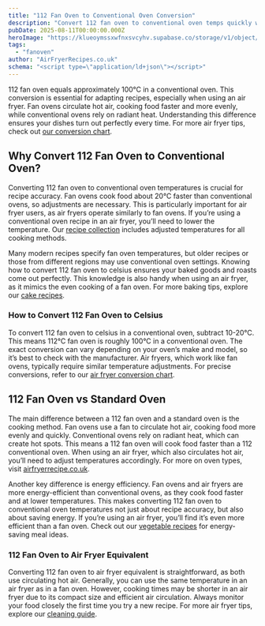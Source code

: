 ```yaml
---
title: "112 Fan Oven to Conventional Oven Conversion"
description: "Convert 112 fan oven to conventional oven temps quickly with our simple guide. Perfect for air fryer recipes and hassle-free baking."
pubDate: 2025-08-11T00:00:00.000Z
heroImage: "https://klueoymssxwfnxsvcyhv.supabase.co/storage/v1/object/public/md/112-fan-oven-to-conventional-oven-conversion-8d5db8ac.png"
tags:
  - "fanoven"
author: "AirFryerRecipes.co.uk"
schema: "<script type=\"application/ld+json\"></script>"
---
```


<p>112 fan oven equals approximately 100°C in a conventional oven. This conversion is essential for adapting recipes, especially when using an air fryer. Fan ovens circulate hot air, cooking food faster and more evenly, while conventional ovens rely on radiant heat. Understanding this difference ensures your dishes turn out perfectly every time. For more air fryer tips, check out <a href=https://www.airfryerrecipe.co.uk/air-fryer-conversion-chart>our conversion chart</a>.</p>

<h2>Why Convert 112 Fan Oven to Conventional Oven?</h2>
<p>Converting 112 fan oven to conventional oven temperatures is crucial for recipe accuracy. Fan ovens cook food about 20°C faster than conventional ovens, so adjustments are necessary. This is particularly important for air fryer users, as air fryers operate similarly to fan ovens. If you’re using a conventional oven recipe in an air fryer, you’ll need to lower the temperature. Our <a href=https://www.airfryerrecipe.co.uk/recipes>recipe collection</a> includes adjusted temperatures for all cooking methods.</p>

<p>Many modern recipes specify fan oven temperatures, but older recipes or those from different regions may use conventional oven settings. Knowing how to convert 112 fan oven to celsius ensures your baked goods and roasts come out perfectly. This knowledge is also handy when using an air fryer, as it mimics the even cooking of a fan oven. For more baking tips, explore our <a href=https://www.airfryerrecipe.co.uk/recipe-category/cakes>cake recipes</a>.</p>

<h3>How to Convert 112 Fan Oven to Celsius</h3>
<p>To convert 112 fan oven to celsius in a conventional oven, subtract 10-20°C. This means 112°C fan oven is roughly 100°C in a conventional oven. The exact conversion can vary depending on your oven’s make and model, so it’s best to check with the manufacturer. Air fryers, which work like fan ovens, typically require similar temperature adjustments. For precise conversions, refer to our <a href=https://www.airfryerrecipe.co.uk/air-fryer-conversion-chart>air fryer conversion chart</a>.</p>

<h2>112 Fan Oven vs Standard Oven</h2>
<p>The main difference between a 112 fan oven and a standard oven is the cooking method. Fan ovens use a fan to circulate hot air, cooking food more evenly and quickly. Conventional ovens rely on radiant heat, which can create hot spots. This means a 112 fan oven will cook food faster than a 112 conventional oven. When using an air fryer, which also circulates hot air, you’ll need to adjust temperatures accordingly. For more on oven types, visit <a href=https://www.airfryerrecipe.co.uk>airfryerrecipe.co.uk</a>.</p>

<p>Another key difference is energy efficiency. Fan ovens and air fryers are more energy-efficient than conventional ovens, as they cook food faster and at lower temperatures. This makes converting 112 fan oven to conventional oven temperatures not just about recipe accuracy, but also about saving energy. If you’re using an air fryer, you’ll find it’s even more efficient than a fan oven. Check out our <a href=https://www.airfryerrecipe.co.uk/recipe-category/vegetables>vegetable recipes</a> for energy-saving meal ideas.</p>

<h3>112 Fan Oven to Air Fryer Equivalent</h3>
<p>Converting 112 fan oven to air fryer equivalent is straightforward, as both use circulating hot air. Generally, you can use the same temperature in an air fryer as in a fan oven. However, cooking times may be shorter in an air fryer due to its compact size and efficient air circulation. Always monitor your food closely the first time you try a new recipe. For more air fryer tips, explore our <a href=https://www.airfryerrecipe.co.uk/air-fryer-cleaner>cleaning guide</a>.</p>